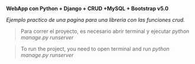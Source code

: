 
 
 **WebApp con Python + Django + CRUD +MySQL + Bootstrap v5.0**

*Ejemplo practico de una pagina para una libreria con las funciones crud.*

> Para correr el proyecto, es necesario abrir terminal y ejecutar *python manage.py runserver* 

> To run the project, you need to open terminal and run *python manage.py runserver*
